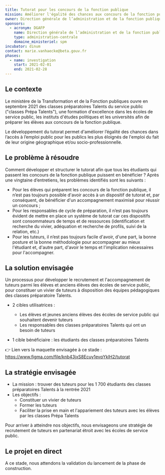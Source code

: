 ```yaml
---
title: Tutorat pour les concours de la fonction publique
mission: Améliorer l'égalité des chances aux concours de la fonction publique grâce au développement du tutorat.
owner: Direction générale de l’administration et de la fonction publique
sponsors:
  - acronym: DGAFP
    name: Direction générale de l’administration et de la fonction publique 
    type: administration-centrale
    domaine_ministeriel: spm
incubator: dinum
contact: marie.vanhaecke@beta.gouv.fr
phases:
  - name: investigation
    start: 2021-02-01
    end: 2021-02-28
---
```


## Le contexte

Le ministère de la Transformation et de la Fonction publiques ouvre en septembre 2021 des classes préparatoires Talents du service public ("classes Prépa Talents"), une formation d'excellence dans les écoles de service public, les instituts d'études politiques et les universités afin de préparer les élèves aux concours de la fonction publique. 

Le développement du tutorat permet d'améliorer l’égalité des chances dans l’accès à l’emploi public pour les publics les plus éloignés de l'emploi du fait de leur origine géographique et/ou socio-professionnelle. 

## Le problème à résoudre

Comment développer et structurer le tutorat afin que tous les étudiants qui passent les concours de la fonction publique puissent en bénéficier ? Après une vingtaine d’entretiens, les problèmes identifiés sont les suivants :

- Pour les élèves qui préparent les concours de la fonction publique, il n’est pas toujours possible d'avoir accès à un dispositif de tutorat et, par conséquent, de bénéficier d'un accompagnement maximisé pour réussir un concours ;
- Pour les responsables de cycle de préparation, il n’est pas toujours évident de mettre en place un système de tutorat car ces dispositifs sont consommateurs de temps et de ressources (identification et recherche du vivier, adéquation et recherche de profils, suivi de la relation, etc.) 
- Pour les tuteurs, il n’est pas toujours facile d'avoir, d'une part, la bonne posture et la bonne méthodologie pour accompagner au mieux l'étudiant et, d'autre part, d'avoir le temps et l'implication nécessaires pour l'accompagner. 

## La solution envisagée

Un processus pour développer le recrutement et l'accompagnement de tuteurs parmi les élèves et anciens élèves des écoles de service public, pour constituer un vivier de tuteurs à disposition des équipes pédagogiques des classes préparatoire Talents. 

- 2 cibles utilisatrices :
    - Les élèves et jeunes anciens élèves des écoles de service public qui souhaitent devenir tuteurs
    - Les responsables des classes préparatoires Talents qui ont un besoin de tuteurs 
   
- 1 cible bénéficiaire : les étudiants des classes préparatoires Talents 

👉 Lien vers la maquette envisagée à ce stade : https://www.figma.com/file/knb43jxS8Ecuy1evqYklH2/tutorat 

## La stratégie envisagée

- La mission : trouver des tuteurs pour les 1 700 étudiants des classes préparatoires Talents à la rentrée 2021 
- Les objectifs :
    - Constituer un vivier de tuteurs 
    - Former les tuteurs
    - Faciliter la prise en main et l'appariement des tuteurs avec les élèves par les classes Prépa Talents

Pour arriver à atteindre nos objectifs, nous envisageons une stratégie de recrutement de tuteurs en partenariat étroit avec les écoles de service public.

## Le projet en direct
A ce stade, nous attendons la validation du lancement de la phase de construction.
